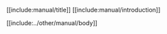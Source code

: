 [[include:manual/title]]
[[include:manual/introduction]]

[//]: nest_next_###
[[include:../other/manual/body]]

[//]: clear_top_level

